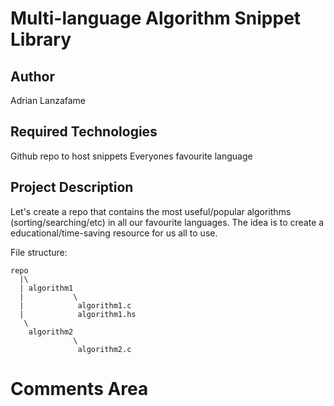 # Multi-language Algorithm Snippet Library

## Author
Adrian Lanzafame

## Required Technologies
Github repo to host snippets
Everyones favourite language

## Project Description
Let's create a repo that contains the most useful/popular algorithms (sorting/searching/etc) in all our favourite languages.
The idea is to create a educational/time-saving resource for us all to use. 


File structure:
```
repo
  |\
  | algorithm1
  |           \
  |            algorithm1.c
  |            algorithm1.hs
   \
    algorithm2
              \
               algorithm2.c
```

# Comments Area


